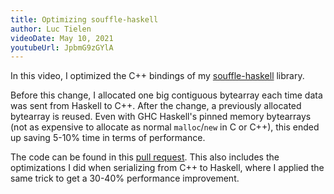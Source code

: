 ```yaml
---
title: Optimizing souffle-haskell
author: Luc Tielen
videoDate: May 10, 2021
youtubeUrl: JpbmG9zGYlA
---
```


In this video, I optimized the C++ bindings of my
[souffle-haskell](https://github.com/luc-tielen/souffle-haskell/) library.

Before this change, I allocated one big contiguous bytearray each time data was
sent from Haskell to C++. After the change, a previously allocated bytearray is
reused. Even with GHC Haskell's pinned memory bytearrays (not as expensive to
allocate as normal `malloc`/`new` in C or C++), this ended up saving 5-10% time
in terms of performance.

The code can be found in this
[pull request](https://github.com/luc-tielen/souffle-haskell/pull/43).
This also includes the optimizations I did when serializing from C++ to Haskell,
where I applied the same trick to get a 30-40% performance improvement.

